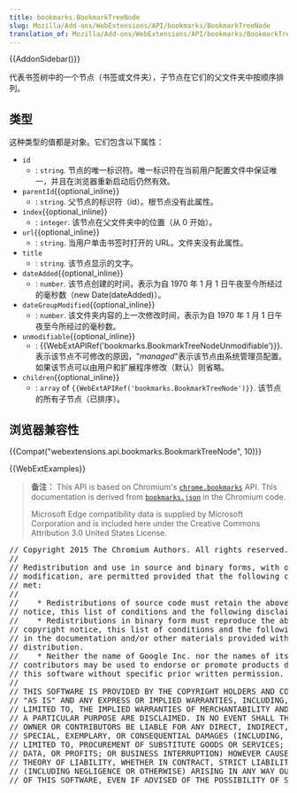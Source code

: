 ```yaml
---
title: bookmarks.BookmarkTreeNode
slug: Mozilla/Add-ons/WebExtensions/API/bookmarks/BookmarkTreeNode
translation_of: Mozilla/Add-ons/WebExtensions/API/bookmarks/BookmarkTreeNode
---
```

{{AddonSidebar()}}

代表书签树中的一个节点（书签或文件夹），子节点在它们的父文件夹中按顺序排列。

## 类型

这种类型的值都是对象。它们包含以下属性：

- `id`
  - : `string`. 节点的唯一标识符。唯一标识符在当前用户配置文件中保证唯一，并且在浏览器重新启动后仍然有效。
- `parentId`{{optional_inline}}
  - : `string`. 父节点的标识符（id）。根节点没有此属性。
- `index`{{optional_inline}}
  - : `integer`. 该节点在父文件夹中的位置（从 0 开始）。
- `url`{{optional_inline}}
  - : `string`. 当用户单击书签时打开的 URL。文件夹没有此属性。
- `title`
  - : `string`. 该节点显示的文字。
- `dateAdded`{{optional_inline}}
  - : `number`. 该节点创建的时间，表示为自 1970 年 1 月 1 日午夜至今所经过的毫秒数（new Date(dateAdded)）。
- `dateGroupModified`{{optional_inline}}
  - : `number`. 该文件夹内容的上一次修改时间，表示为自 1970 年 1 月 1 日午夜至今所经过的毫秒数。
- `unmodifiable`{{optional_inline}}
  - : {{WebExtAPIRef('bookmarks.BookmarkTreeNodeUnmodifiable')}}. 表示该节点不可修改的原因，"_managed_"表示该节点由系统管理员配置。如果该节点可以由用户和扩展程序修改（默认）则省略。
- `children`{{optional_inline}}
  - : `array` of `{{WebExtAPIRef('bookmarks.BookmarkTreeNode')}}`. 该节点的所有子节点（已排序）。

## 浏览器兼容性

{{Compat("webextensions.api.bookmarks.BookmarkTreeNode", 10)}}

{{WebExtExamples}}

> **备注：** This API is based on Chromium's [`chrome.bookmarks`](https://developer.chrome.com/extensions/bookmarks#type-BookmarkTreeNode) API. This documentation is derived from [`bookmarks.json`](https://chromium.googlesource.com/chromium/src/+/master/chrome/common/extensions/api/bookmarks.json) in the Chromium code.
>
> Microsoft Edge compatibility data is supplied by Microsoft Corporation and is included here under the Creative Commons Attribution 3.0 United States License.

<div class="hidden"><pre>// Copyright 2015 The Chromium Authors. All rights reserved.
//
// Redistribution and use in source and binary forms, with or without
// modification, are permitted provided that the following conditions are
// met:
//
//    * Redistributions of source code must retain the above copyright
// notice, this list of conditions and the following disclaimer.
//    * Redistributions in binary form must reproduce the above
// copyright notice, this list of conditions and the following disclaimer
// in the documentation and/or other materials provided with the
// distribution.
//    * Neither the name of Google Inc. nor the names of its
// contributors may be used to endorse or promote products derived from
// this software without specific prior written permission.
//
// THIS SOFTWARE IS PROVIDED BY THE COPYRIGHT HOLDERS AND CONTRIBUTORS
// "AS IS" AND ANY EXPRESS OR IMPLIED WARRANTIES, INCLUDING, BUT NOT
// LIMITED TO, THE IMPLIED WARRANTIES OF MERCHANTABILITY AND FITNESS FOR
// A PARTICULAR PURPOSE ARE DISCLAIMED. IN NO EVENT SHALL THE COPYRIGHT
// OWNER OR CONTRIBUTORS BE LIABLE FOR ANY DIRECT, INDIRECT, INCIDENTAL,
// SPECIAL, EXEMPLARY, OR CONSEQUENTIAL DAMAGES (INCLUDING, BUT NOT
// LIMITED TO, PROCUREMENT OF SUBSTITUTE GOODS OR SERVICES; LOSS OF USE,
// DATA, OR PROFITS; OR BUSINESS INTERRUPTION) HOWEVER CAUSED AND ON ANY
// THEORY OF LIABILITY, WHETHER IN CONTRACT, STRICT LIABILITY, OR TORT
// (INCLUDING NEGLIGENCE OR OTHERWISE) ARISING IN ANY WAY OUT OF THE USE
// OF THIS SOFTWARE, EVEN IF ADVISED OF THE POSSIBILITY OF SUCH DAMAGE.
</pre></div>
